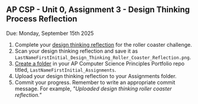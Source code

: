 ## AP CSP - Unit 0, Assignment 3 - Design Thinking Process Reflection
Due: Monday, September 15th 2025

1. Complete your [design thinking reflection](https://github.com/MrJSwotinsky/AP_Computer_Science_Principles_2025_2026/blob/main/Resources/Design%20Thinking%20Reflection.pdf) for the roller coaster challenge.
2. Scan your design thinking reflection and save it as `LastNameFirstInitial_Design_Thinking_Roller_Coaster_Reflection.png`.
3. [Create a folder](https://github.com/MrJSwotinsky/AP_Computer_Science_Principles_2025_2026/blob/main/Resources/Create_GitHub_Folder_Guide.md) in your AP Computer Science Principles Portfolio repo titled, `LastNameFirstInitial_Assignments`.
4. Upload your design thinking reflection to your Assignments folder.
5. Commit your progress.  Remember to write an appropriate commit message.  For example, *"Uploaded design thinking roller coaster reflection."*
